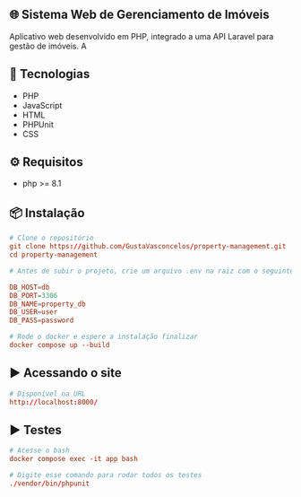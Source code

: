 ## 🌐 Sistema Web de Gerenciamento de Imóveis

Aplicativo web desenvolvido em PHP, integrado a uma API Laravel para gestão de imóveis. A

## 🚀 Tecnologias

- PHP 
- JavaScript
- HTML
- PHPUnit 
- CSS 
## ⚙️ Requisitos

- php >= 8.1

## 📦 Instalação

```conf
# Clone o repositório
git clone https://github.com/GustaVasconcelos/property-management.git
cd property-management

# Antes de subir o projeto, crie um arquivo .env na raiz com o seguinte conteúdo: 

DB_HOST=db
DB_PORT=3306
DB_NAME=property_db
DB_USER=user
DB_PASS=password

# Rode o docker e espere a instalação finalizar
docker compose up --build
```

## ▶️ Acessando o site

```conf
# Disponível na URL
http://localhost:8000/
```

## ▶️ Testes

```conf
# Acesse o bash
docker compose exec -it app bash
```

```conf
# Digite esse comando para rodar todos os testes
./vendor/bin/phpunit
```